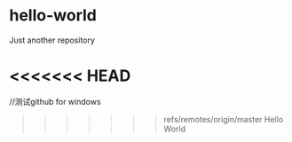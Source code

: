 # hello-world
Just another repository

<<<<<<< HEAD
=======
//测试github for windows
>>>>>>> refs/remotes/origin/master
Hello World
